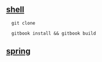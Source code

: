 
## [shell](shell/index.html)

```shell
  git clone 
  
  gitbook install && gitbook build 
```

## [spring](spring/index.html)
